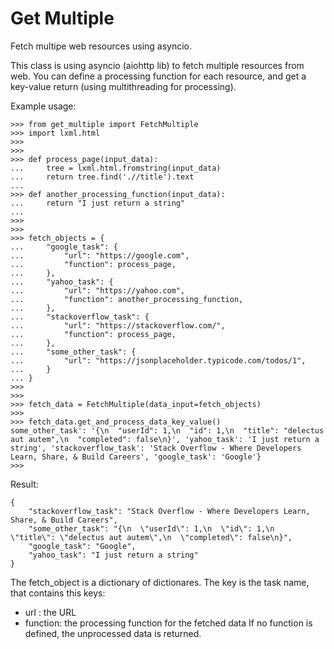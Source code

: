 # Get Multiple
Fetch multipe web resources using asyncio.

This class is using asyncio (aiohttp lib) to fetch multiple resources from web. 
You can define a processing function for each resource, and get a key-value return (using multithreading for processing).

Example usage:

    >>> from get_multiple import FetchMultiple
    >>> import lxml.html
    >>>
    >>>
    >>> def process_page(input_data):
    ...     tree = lxml.html.fromstring(input_data)
    ...     return tree.find('.//title').text
    ...
    >>> def another_processing_function(input_data):
    ...     return "I just return a string"
    ...
    >>>
    >>>
    >>> fetch_objects = {
    ...     "google_task": {
    ...         "url": "https://google.com",
    ...         "function": process_page,
    ...     },
    ...     "yahoo_task": {
    ...         "url": "https://yahoo.com",
    ...         "function": another_processing_function,
    ...     },
    ...     "stackoverflow_task": {
    ...         "url": "https://stackoverflow.com/",
    ...         "function": process_page,
    ...     },
    ...     "some_other_task": {
    ...         "url": "https://jsonplaceholder.typicode.com/todos/1",
    ...     }
    ... }
    >>>
    >>>
    >>> fetch_data = FetchMultiple(data_input=fetch_objects)
    >>>
    >>> fetch_data.get_and_process_data_key_value()
    some_other_task': '{\n  "userId": 1,\n  "id": 1,\n  "title": "delectus aut autem",\n  "completed": false\n}', 'yahoo_task': 'I just return a string', 'stackoverflow_task': 'Stack Overflow - Where Developers Learn, Share, & Build Careers', 'google_task': 'Google'}
    >>>

Result:

    {
        "stackoverflow_task": "Stack Overflow - Where Developers Learn, Share, & Build Careers",
        "some_other_task": "{\n  \"userId\": 1,\n  \"id\": 1,\n  \"title\": \"delectus aut autem\",\n  \"completed\": false\n}",
        "google_task": "Google",
        "yahoo_task": "I just return a string"
    }

The fetch_object is a dictionary of dictionares. 
The key is the task name, that contains this keys:
- url : the URL
- function: the processing function for the fetched data
If no function is defined, the unprocessed data is returned. 
